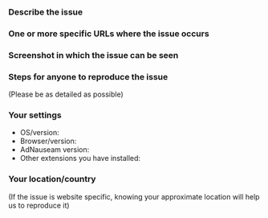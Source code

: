 ### Describe the issue


### One or more specific URLs where the issue occurs


### Screenshot in which the issue can be seen


### Steps for anyone to reproduce the issue
(Please be as detailed as possible)


### Your settings

- OS/version:
- Browser/version:
- AdNauseam version:
- Other extensions you have installed:

### Your location/country
(If the issue is website specific, knowing your approximate location will help us to reproduce it)
